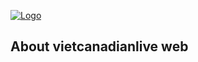 <p style="align:center">
<a href="#"><img src="/public/assets/images/logo-image.jpg/images/logo-image.jpg" alt="Logo"></a>
</p>

## About vietcanadianlive web

